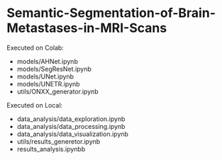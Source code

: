 # Semantic-Segmentation-of-Brain-Metastases-in-MRI-Scans

Executed on Colab:
- models/AHNet.ipynb
- models/SegResNet.ipynb
- models/UNet.ipynb
- models/UNETR.ipynb
- utils/ONXX_generator.ipynb

Executed on Local:
- data_analysis/data_exploration.ipynb
- data_analysis/data_processing.ipynb
- data_analysis/data_visualization.ipynb
- utils/results_generetor.ipynb
- results_analysis.ipynbb